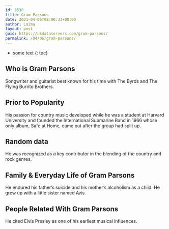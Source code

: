 ```yaml
---
id: 3530
title: Gram Parsons
date: 2021-04-06T08:00:33+00:00
author: Laima
layout: post
guid: https://ukdataservers.com/gram-parsons/
permalink: /04/06/gram-parsons/
---
```


* some text
{: toc}


## Who is Gram Parsons
                  
                  
                  
Songwriter and guitarist best known for his time with The Byrds and The Flying Burrito Brothers.
                  
              
            
              
            
                
                
                
## Prior to Popularity
                  
                  
                  
His passion for country music developed while he was a student at Harvard University and founded the International Submarine Band in 1966 whose only album, Safe at Home, came out after the group had split up.
                  
              
            
              
            
                
                
                
## Random data
                  
                  
                  
He was recognized as a key contributor in the blending of the country and rock genres.
                  
              
            
              
            
                
                
                
## Family & Everyday Life of Gram Parsons
                  
                  
                  
He endured his father&#8217;s suicide and his mother&#8217;s alcoholism as a child. He grew up with a little sister named Avis.
                  
              
            
              
            
                
                
                
## People Related With Gram Parsons
                  
                  
                  
He cited Elvis Presley as one of his earliest musical influences.
                  
              
            
              
            
                
              
            
              
              
            
            
              
            
          
          
          